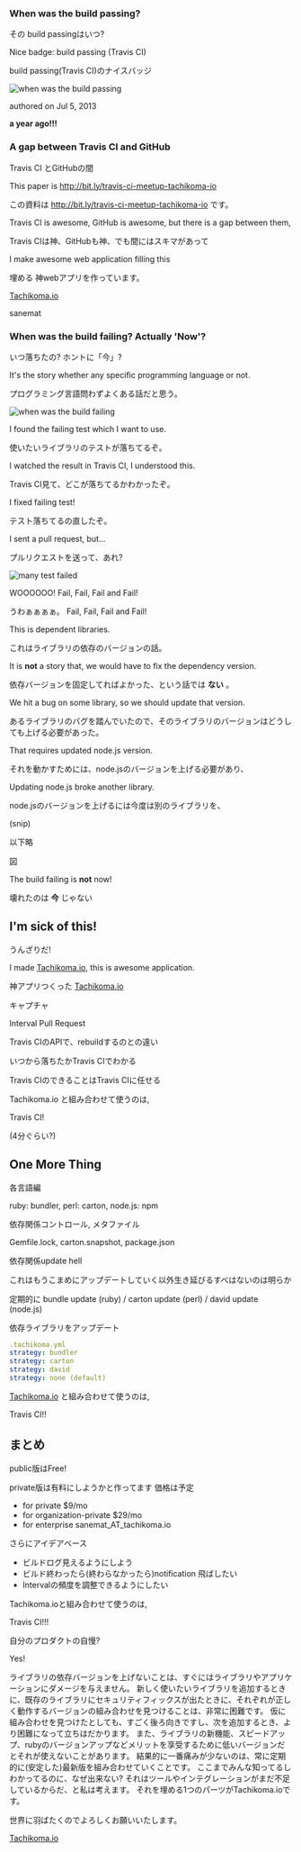 <link href="page.css" rel="stylesheet">
<link href='http://fonts.googleapis.com/css?family=Lato' rel='stylesheet' type='text/css'>

### When was the build passing?

その build passingはいつ?

Nice badge: build passing (Travis CI)

build passing(Travis CI)のナイスバッジ

![when was the build passing](./when-was-the-build-passing.gif)

authored on Jul 5, 2013

__a year ago!!!__

### A gap between Travis CI and GitHub

Travis CI とGitHubの間

This paper is http://bit.ly/travis-ci-meetup-tachikoma-io

この資料は http://bit.ly/travis-ci-meetup-tachikoma-io です。

Travis CI is awesome, GitHub is awesome, but there is a gap between them,

Travis CIは神、GitHubも神、でも間にはスキマがあって

I make awesome web application filling this

埋める 神webアプリを作っています。

[Tachikoma.io](http://tachikoma.io)

sanemat

### When was the build failing? Actually 'Now'?

いつ落ちたの? ホントに「今」?

It's the story whether any specific programming language or not.

プログラミング言語問わずよくある話だと思う。

![when was the build failing](./when-was-the-build-failing.gif)

I found the failing test which I want to use.

使いたいライブラリのテストが落ちてるぞ。

I watched the result in Travis CI, I understood this.

Travis CI見て、どこが落ちてるかわかったぞ。

I fixed failing test!

テスト落ちてるの直したぞ。

I sent a pull request, but...

プルリクエストを送って、あれ?

![many test failed](./many-test-failed.gif)

WOOOOOO! Fail, Fail, Fail and Fail!

うわぁぁぁぁ。 Fail, Fail, Fail and Fail!

This is dependent libraries.

これはライブラリの依存のバージョンの話。

It is __not__ a story that, we would have to fix the dependency version.

依存バージョンを固定してればよかった、という話では __ない__ 。

We hit a bug on some library, so we should update that version.

あるライブラリのバグを踏んでいたので、そのライブラリのバージョンはどうしても上げる必要があった。

That requires updated node.js version.

それを動かすためには、node.jsのバージョンを上げる必要があり、

Updating node.js broke another library.

node.jsのバージョンを上げるには今度は別のライブラリを、

(snip)

以下略

図

The build failing is __not__ now!

壊れたのは __今__ じゃない

## I'm sick of this!

うんざりだ!

I made [Tachikoma.io](http://tachikoma.io), this is awesome application.

神アプリつくった [Tachikoma.io](http://tachikoma.io)

キャプチャ

Interval Pull Request

Travis CIのAPIで、rebuildするのとの違い

いつから落ちたかTravis CIでわかる

Travis CIのできることはTravis CIに任せる

Tachikoma.io と組み合わせて使うのは,

Travis CI!

(4分ぐらい?)

## One More Thing

各言語編

ruby: bundler, perl: carton, node.js: npm

依存関係コントロール, メタファイル

Gemfile.lock, carton.snapshot, package.json

依存関係update hell

これはもうこまめにアップデートしていく以外生き延びるすべはないのは明らか

定期的に bundle update (ruby) / carton update (perl) / david update (node.js)

依存ライブラリをアップデート

```yaml
.tachikoma.yml
strategy: bundler
strategy: carton
strategy: david
strategy: none (default)
```

[Tachikoma.io](http://tachikoma.io) と組み合わせて使うのは,

Travis CI!!

## まとめ

public版はFree!

private版は有料にしようかと作ってます 価格は予定

- for private $9/mo
- for organization-private $29/mo
- for enterprise sanemat_AT_tachikoma.io

さらにアイデアベース

- ビルドログ見えるようにしよう
- ビルド終わったら(終わらなかったら)notification 飛ばしたい
- Intervalの頻度を調整できるようにしたい

Tachikoma.ioと組み合わせて使うのは,

Travis CI!!!

自分のプロダクトの自慢?

Yes!

ライブラリの依存バージョンを上げないことは、すぐにはライブラリやアプリケーションにダメージを与えません。
新しく使いたいライブラリを追加するときに、既存のライブラリにセキュリティフィックスが出たときに、それぞれが正しく動作するバージョンの組み合わせを見つけることは、非常に困難です。
仮に組み合わせを見つけたとしても、すごく後ろ向きですし、次を追加するとき、より困難になって立ちはだかります。
また、ライブラリの新機能、スピードアップ、rubyのバージョンアップなどメリットを享受するために低いバージョンだとそれが使えないことがあります。
結果的に一番痛みが少ないのは、常に定期的に(安定した)最新版を組み合わせていくことです。
ここまでみんな知ってるしわかってるのに、なぜ出来ない?
それはツールやインテグレーションがまだ不足しているからだ、と私は考えます。
それを埋める1つのパーツがTachikoma.ioです。

世界に羽ばたくのでよろしくお願いいたします。

[Tachikoma.io](http://tachikoma.io)
